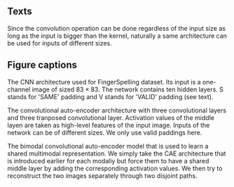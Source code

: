 ## Texts

Since the convolution operation can be done regardless of the input size
as long as the input is bigger than the kernel, naturally a same
architecture can be used for inputs of different sizes.

## Figure captions

The CNN architecture used for FingerSpelling dataset. Its input is
a one-channel image of sized $83 \times 83$. The network contains ten
hidden layers. S stands for 'SAME' padding and V stands for 'VALID'
padding (see text).

The convolutional auto-encoder architecture with three convolutional layers
and three tranposed convolutional layer. Activation values of the middle
layen are taken as high-level features of the input image.
Inputs of the network can be of different sizes. We only use valid paddings
here.

The bimodal convolutional auto-encoder model that is used to learn
a shared multimodal representation. We simply take
the CAE architecture that is introduced earlier for each modaliy but
force them to have a shared middle layer by adding the
corresponding activation values. We then try to reconstruct the two
images separately through two disjoint paths.
